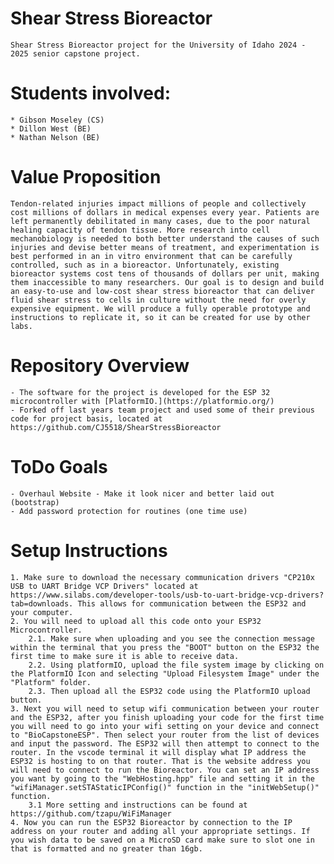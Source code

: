 # Shear Stress Bioreactor
	Shear Stress Bioreactor project for the University of Idaho 2024 - 2025 senior capstone project.

# Students involved:

	* Gibson Moseley (CS)
	* Dillon West (BE)
	* Nathan Nelson (BE)

# Value Proposition
	Tendon-related injuries impact millions of people and collectively cost millions of dollars in medical expenses every year. Patients are left permanently debilitated in many cases, due to the poor natural healing capacity of tendon tissue. More research into cell mechanobiology is needed to both better understand the causes of such injuries and devise better means of treatment, and experimentation is best performed in an in vitro environment that can be carefully controlled, such as in a bioreactor. Unfortunately, existing bioreactor systems cost tens of thousands of dollars per unit, making them inaccessible to many researchers. Our goal is to design and build an easy-to-use and low-cost shear stress bioreactor that can deliver fluid shear stress to cells in culture without the need for overly expensive equipment. We will produce a fully operable prototype and instructions to replicate it, so it can be created for use by other labs.

# Repository Overview
	- The software for the project is developed for the ESP 32 microcontroller with [PlatformIO.](https://platformio.org/)
	- Forked off last years team project and used some of their previous code for project basis, located at https://github.com/CJ5518/ShearStressBioreactor

# ToDo Goals
	- Overhaul Website - Make it look nicer and better laid out (bootstrap)
	- Add password protection for routines (one time use)

# Setup Instructions
	1. Make sure to download the necessary communication drivers "CP210x USB to UART Bridge VCP Drivers" located at https://www.silabs.com/developer-tools/usb-to-uart-bridge-vcp-drivers?tab=downloads. This allows for communication between the ESP32 and your computer.
	2. You will need to upload all this code onto your ESP32 Microcontroller.
    	2.1. Make sure when uploading and you see the connection message within the terminal that you press the "BOOT" button on the ESP32 the first time to make sure it is able to receive data.
    	2.2. Using platformIO, upload the file system image by clicking on the PlatformIO Icon and selecting "Upload Filesystem Image" under the "Platform" folder.
    	2.3. Then upload all the ESP32 code using the PlatformIO upload button.
	3. Next you will need to setup wifi communication between your router and the ESP32, after you finish uploading your code for the first time you will need to go into your wifi setting on your device and connect to "BioCapstoneESP". Then select your router from the list of devices and input the password. The ESP32 will then attempt to connect to the router. In the vscode terminal it will display what IP address the ESP32 is hosting to on that router. That is the website address you will need to connect to run the Bioreactor. You can set an IP address you want by going to the "WebHosting.hpp" file and setting it in the "wifiManager.setSTAStaticIPConfig()" function in the "initWebSetup()" function.
    	3.1 More setting and instructions can be found at https://github.com/tzapu/WiFiManager
	4. Now you can run the ESP32 Bioreactor by connection to the IP address on your router and adding all your appropriate settings. If you wish data to be saved on a MicroSD card make sure to slot one in that is formatted and no greater than 16gb.